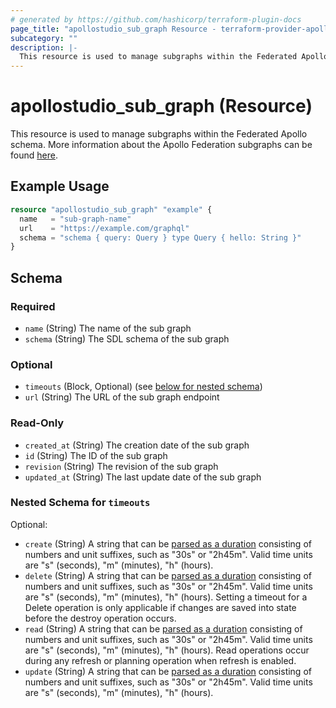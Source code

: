```yaml
---
# generated by https://github.com/hashicorp/terraform-plugin-docs
page_title: "apollostudio_sub_graph Resource - terraform-provider-apollostudio"
subcategory: ""
description: |-
  This resource is used to manage subgraphs within the Federated Apollo schema. More information about the Apollo Federation subgraphs can be found here https://www.apollographql.com/docs/federation/v1/subgraphs/.
---
```


# apollostudio_sub_graph (Resource)

This resource is used to manage subgraphs within the Federated Apollo schema. More information about the Apollo Federation subgraphs can be found [here](https://www.apollographql.com/docs/federation/v1/subgraphs/).

## Example Usage

```terraform
resource "apollostudio_sub_graph" "example" {
  name   = "sub-graph-name"
  url    = "https://example.com/graphql"
  schema = "schema { query: Query } type Query { hello: String }"
}
```

<!-- schema generated by tfplugindocs -->
## Schema

### Required

- `name` (String) The name of the sub graph
- `schema` (String) The SDL schema of the sub graph

### Optional

- `timeouts` (Block, Optional) (see [below for nested schema](#nestedblock--timeouts))
- `url` (String) The URL of the sub graph endpoint

### Read-Only

- `created_at` (String) The creation date of the sub graph
- `id` (String) The ID of the sub graph
- `revision` (String) The revision of the sub graph
- `updated_at` (String) The last update date of the sub graph

<a id="nestedblock--timeouts"></a>
### Nested Schema for `timeouts`

Optional:

- `create` (String) A string that can be [parsed as a duration](https://pkg.go.dev/time#ParseDuration) consisting of numbers and unit suffixes, such as "30s" or "2h45m". Valid time units are "s" (seconds), "m" (minutes), "h" (hours).
- `delete` (String) A string that can be [parsed as a duration](https://pkg.go.dev/time#ParseDuration) consisting of numbers and unit suffixes, such as "30s" or "2h45m". Valid time units are "s" (seconds), "m" (minutes), "h" (hours). Setting a timeout for a Delete operation is only applicable if changes are saved into state before the destroy operation occurs.
- `read` (String) A string that can be [parsed as a duration](https://pkg.go.dev/time#ParseDuration) consisting of numbers and unit suffixes, such as "30s" or "2h45m". Valid time units are "s" (seconds), "m" (minutes), "h" (hours). Read operations occur during any refresh or planning operation when refresh is enabled.
- `update` (String) A string that can be [parsed as a duration](https://pkg.go.dev/time#ParseDuration) consisting of numbers and unit suffixes, such as "30s" or "2h45m". Valid time units are "s" (seconds), "m" (minutes), "h" (hours).
